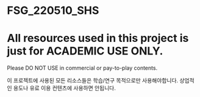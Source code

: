 # FSG_220510_SHS

# All resources used in this project is just for ACADEMIC USE ONLY.
 Please DO NOT USE in commercial or pay-to-play contents.
 
 이 프로젝트에 사용된 모든 리소스들은 학습/연구 목적으로만 사용해야합니다.
 상업적인 용도나 유료 이용 컨텐츠에 사용하면 안됩니다.
